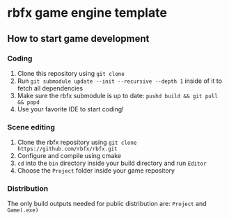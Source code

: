 # rbfx game engine template

## How to start game development

### Coding

1. Clone this repository using `git clone`
2. Run `git submodule update --init --recursive --depth 1` inside of it to fetch all dependencies
3. Make sure the rbfx submodule is up to date: `pushd build && git pull && popd`
4. Use your favorite IDE to start coding!

### Scene editing

1. Clone the rbfx repository using `git clone https://github.com/rbfx/rbfx.git`
2. Configure and compile using cmake
3. `cd` into the `bin` directory inside your build directory and run `Editor`
4. Choose the `Project` folder inside your game repository

### Distribution

The only build outputs needed for public distribution are: `Project` and `Game(.exe)`
